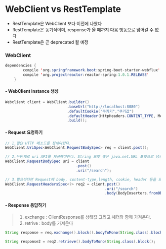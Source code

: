 # WebClient vs RestTemplate

* RestTemplate은 WebClient 보다 이전에 나왔다
* RestTemplate은 동기식이며, response가 올 때까지 다음 행동으로 넘어갈 수 없다
* RestTemplate은 곧 deprecated 될 예정

### WebClient

```java
dependencies {
        compile 'org.springframework.boot:spring-boot-starter-webflux'
        compile 'org.projectreactor:reactor-spring:1.0.1.RELEASE'
    }
```

#### - WebClient Instance 생성

```java
Webclient client = WebClient.builder()
                            .baseUrl("http://localhost:8080")
                            .defaultCookie("쿠키키","쿠키값")
                            .defaultHeader(HttpHeaders.CONTENT_TYPE, MediaType.APPLICATION_JSON_VALUE)
                            .build();
```

#### - Request 요청하기

```java
// 1.일단 HTTP 메소드를 정해야한다.
WebClient.UriSpec<WebClient.RequestBodySpec> req = client.post();

// 2.두번째로 uri API를 제공해야한다. String 포맷 혹은 java.net.URL 포맷으로 넘긴다.
WebClient.RequestBodySpec uri = client
                                .post()
                                .uri("/search");

// 3.필요하다면 Request에 body, content-type,length, cookie, header 등을 포함할 수 있다.
WebClient.RequestHeadersSpec<?> req2 = client.post()
                                             .uri("/search")
                                             .body(BodyInserters.fromObejct("data"));
```

#### - Response 응답하기

> 1. exchange : ClientResponse를 상태값 그리고 헤더와 함께 가져온다.
> 2. retrive : body를 가져온다

```java
String response = req.exchange().block().bodyToMono(String.class).block();

String response2 = req2.retrieve().bodyToMono(String.class).block();
```

